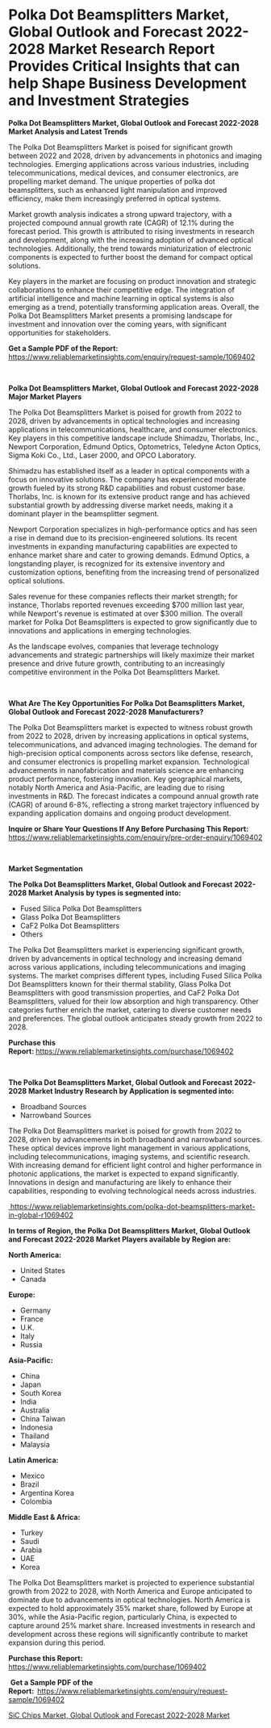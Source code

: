 <p><h1>Polka Dot Beamsplitters Market, Global Outlook and Forecast 2022-2028 Market Research Report Provides Critical Insights that can help Shape Business Development and Investment Strategies</h1></p><p><strong>Polka Dot Beamsplitters Market, Global Outlook and Forecast 2022-2028 Market Analysis and Latest Trends</strong></p>
<p><p>The Polka Dot Beamsplitters Market is poised for significant growth between 2022 and 2028, driven by advancements in photonics and imaging technologies. Emerging applications across various industries, including telecommunications, medical devices, and consumer electronics, are propelling market demand. The unique properties of polka dot beamsplitters, such as enhanced light manipulation and improved efficiency, make them increasingly preferred in optical systems.</p><p>Market growth analysis indicates a strong upward trajectory, with a projected compound annual growth rate (CAGR) of 12.1% during the forecast period. This growth is attributed to rising investments in research and development, along with the increasing adoption of advanced optical technologies. Additionally, the trend towards miniaturization of electronic components is expected to further boost the demand for compact optical solutions.</p><p>Key players in the market are focusing on product innovation and strategic collaborations to enhance their competitive edge. The integration of artificial intelligence and machine learning in optical systems is also emerging as a trend, potentially transforming application areas. Overall, the Polka Dot Beamsplitters Market presents a promising landscape for investment and innovation over the coming years, with significant opportunities for stakeholders.</p></p>
<p><strong>Get a Sample PDF of the Report:&nbsp;</strong> <a href="https://www.reliablemarketinsights.com/enquiry/request-sample/1069402?utm_campaign=2197&utm_medium=2&utm_source=Github&utm_content=ia&utm_term=21032025&utm_id=polka-dot-beamsplitters-market-global-outlook-and-forecast-2022-2028">https://www.reliablemarketinsights.com/enquiry/request-sample/1069402</a></p>
<p>&nbsp;</p>
<p><strong>Polka Dot Beamsplitters Market, Global Outlook and Forecast 2022-2028 Major Market Players</strong></p>
<p><p>The Polka Dot Beamsplitters Market is poised for growth from 2022 to 2028, driven by advancements in optical technologies and increasing applications in telecommunications, healthcare, and consumer electronics. Key players in this competitive landscape include Shimadzu, Thorlabs, Inc., Newport Corporation, Edmund Optics, Optometrics, Teledyne Acton Optics, Sigma Koki Co., Ltd., Laser 2000, and OPCO Laboratory.</p><p>Shimadzu has established itself as a leader in optical components with a focus on innovative solutions. The company has experienced moderate growth fueled by its strong R&D capabilities and robust customer base. Thorlabs, Inc. is known for its extensive product range and has achieved substantial growth by addressing diverse market needs, making it a dominant player in the beamsplitter segment.</p><p>Newport Corporation specializes in high-performance optics and has seen a rise in demand due to its precision-engineered solutions. Its recent investments in expanding manufacturing capabilities are expected to enhance market share and cater to growing demands. Edmund Optics, a longstanding player, is recognized for its extensive inventory and customization options, benefiting from the increasing trend of personalized optical solutions.</p><p>Sales revenue for these companies reflects their market strength; for instance, Thorlabs reported revenues exceeding $700 million last year, while Newport's revenue is estimated at over $300 million. The overall market for Polka Dot Beamsplitters is expected to grow significantly due to innovations and applications in emerging technologies.</p><p>As the landscape evolves, companies that leverage technology advancements and strategic partnerships will likely maximize their market presence and drive future growth, contributing to an increasingly competitive environment in the Polka Dot Beamsplitters Market.</p></p>
<p>&nbsp;</p>
<p><strong>What Are The Key Opportunities For Polka Dot Beamsplitters Market, Global Outlook and Forecast 2022-2028 Manufacturers?</strong></p>
<p><p>The Polka Dot Beamsplitters market is expected to witness robust growth from 2022 to 2028, driven by increasing applications in optical systems, telecommunications, and advanced imaging technologies. The demand for high-precision optical components across sectors like defense, research, and consumer electronics is propelling market expansion. Technological advancements in nanofabrication and materials science are enhancing product performance, fostering innovation. Key geographical markets, notably North America and Asia-Pacific, are leading due to rising investments in R&D. The forecast indicates a compound annual growth rate (CAGR) of around 6-8%, reflecting a strong market trajectory influenced by expanding application domains and ongoing product development.</p></p>
<p><strong>Inquire or Share Your Questions If Any Before Purchasing This Report:</strong> <a href="https://www.reliablemarketinsights.com/enquiry/pre-order-enquiry/1069402?utm_campaign=2197&utm_medium=2&utm_source=Github&utm_content=ia&utm_term=21032025&utm_id=polka-dot-beamsplitters-market-global-outlook-and-forecast-2022-2028">https://www.reliablemarketinsights.com/enquiry/pre-order-enquiry/1069402</a></p>
<p>&nbsp;</p>
<p><strong>Market Segmentation</strong></p>
<p><strong>The Polka Dot Beamsplitters Market, Global Outlook and Forecast 2022-2028 Market Analysis by types is segmented into:</strong></p>
<p><ul><li>Fused Silica Polka Dot Beamsplitters</li><li>Glass Polka Dot Beamsplitters</li><li>CaF2 Polka Dot Beamsplitters</li><li>Others</li></ul></p>
<p><p>The Polka Dot Beamsplitters market is experiencing significant growth, driven by advancements in optical technology and increasing demand across various applications, including telecommunications and imaging systems. The market comprises different types, including Fused Silica Polka Dot Beamsplitters known for their thermal stability, Glass Polka Dot Beamsplitters with good transmission properties, and CaF2 Polka Dot Beamsplitters, valued for their low absorption and high transparency. Other categories further enrich the market, catering to diverse customer needs and preferences. The global outlook anticipates steady growth from 2022 to 2028.</p></p>
<p><strong>Purchase this Report:&nbsp;</strong><a href="https://www.reliablemarketinsights.com/purchase/1069402?utm_campaign=2197&utm_medium=2&utm_source=Github&utm_content=ia&utm_term=21032025&utm_id=polka-dot-beamsplitters-market-global-outlook-and-forecast-2022-2028">https://www.reliablemarketinsights.com/purchase/1069402</a></p>
<p>&nbsp;</p>
<p><strong>The Polka Dot Beamsplitters Market, Global Outlook and Forecast 2022-2028 Market Industry Research by Application is segmented into:</strong></p>
<p><ul><li>Broadband Sources</li><li>Narrowband Sources</li></ul></p>
<p><p>The Polka Dot Beamsplitters market is poised for growth from 2022 to 2028, driven by advancements in both broadband and narrowband sources. These optical devices improve light management in various applications, including telecommunications, imaging systems, and scientific research. With increasing demand for efficient light control and higher performance in photonic applications, the market is expected to expand significantly. Innovations in design and manufacturing are likely to enhance their capabilities, responding to evolving technological needs across industries.</p></p>
<p><a href="https://www.reliablemarketinsights.com/polka-dot-beamsplitters-market-in-global-r1069402?utm_campaign=2197&utm_medium=2&utm_source=Github&utm_content=ia&utm_term=21032025&utm_id=polka-dot-beamsplitters-market-global-outlook-and-forecast-2022-2028">&nbsp;https://www.reliablemarketinsights.com/polka-dot-beamsplitters-market-in-global-r1069402</a></p>
<p><strong>In terms of Region, the Polka Dot Beamsplitters Market, Global Outlook and Forecast 2022-2028 Market Players available by Region are:</strong></p>
<p>
    <p> <strong> North America: </strong>
        <ul>
            <li>United States</li>
            <li>Canada</li>
        </ul>
        </p> 
    <p> <strong> Europe: </strong>
        <ul>
            <li>Germany</li>
            <li>France</li>
            <li>U.K.</li>
            <li>Italy</li>
            <li>Russia</li>
        </ul>
        </p> 
    <p> <strong> Asia-Pacific: </strong>
        <ul>
            <li>China</li>
            <li>Japan</li>
            <li>South Korea</li>
            <li>India</li>
            <li>Australia</li>
            <li>China Taiwan</li>
            <li>Indonesia</li>
            <li>Thailand</li>
            <li>Malaysia</li>
        </ul>
        </p> 
    <p> <strong> Latin America: </strong>
        <ul>
            <li>Mexico</li>
            <li>Brazil</li>
            <li>Argentina Korea</li>
            <li>Colombia</li>
        </ul>
        </p> 
    <p> <strong> Middle East & Africa: </strong>
        <ul>
            <li>Turkey</li>
            <li>Saudi</li>
            <li>Arabia</li>
            <li>UAE</li>
            <li>Korea</li>
        </ul>
    </p>
    </p>
<p><p>The Polka Dot Beamsplitters market is projected to experience substantial growth from 2022 to 2028, with North America and Europe anticipated to dominate due to advancements in optical technologies. North America is expected to hold approximately 35% market share, followed by Europe at 30%, while the Asia-Pacific region, particularly China, is expected to capture around 25% market share. Increased investments in research and development across these regions will significantly contribute to market expansion during this period.</p></p>
<p><strong>Purchase this Report: </strong><a href="https://www.reliablemarketinsights.com/purchase/1069402?utm_campaign=2197&utm_medium=2&utm_source=Github&utm_content=ia&utm_term=21032025&utm_id=polka-dot-beamsplitters-market-global-outlook-and-forecast-2022-2028">https://www.reliablemarketinsights.com/purchase/1069402</a></p>
<p>&nbsp;<strong>Get a Sample PDF of the Report:&nbsp;&nbsp;</strong><a href="https://www.reliablemarketinsights.com/enquiry/request-sample/1069402?utm_campaign=2197&utm_medium=2&utm_source=Github&utm_content=ia&utm_term=21032025&utm_id=polka-dot-beamsplitters-market-global-outlook-and-forecast-2022-2028">https://www.reliablemarketinsights.com/enquiry/request-sample/1069402</a></p>
<p><strong></strong></p>
<p><p><a href="https://github.com/JosephineMcguire65/Market-Research-Report-List-2/blob/main/sic-chips-market-global-outlook-and-forecast-2022-2028-market.md?utm_campaign=2197&utm_medium=2&utm_source=Github&utm_content=ia&utm_term=21032025&utm_id=polka-dot-beamsplitters-market-global-outlook-and-forecast-2022-2028">SiC Chips Market, Global Outlook and Forecast 2022-2028 Market</a></p></p>